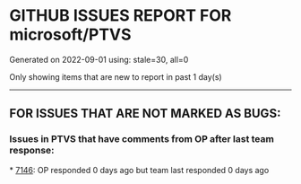 
# GITHUB ISSUES REPORT FOR microsoft/PTVS


Generated on 2022-09-01 using: stale=30, all=0


Only showing items that are new to report in past 1 day(s)


---

## FOR ISSUES THAT ARE NOT MARKED AS BUGS:


### Issues in PTVS that have comments from OP after last team response:


\* [7146](https://github.com/microsoft/PTVS/issues/7146 "An error message &quot;cannot import name xxx...&quot; pops up when launch Django project."): OP responded 0 days ago but team last responded 0 days ago
